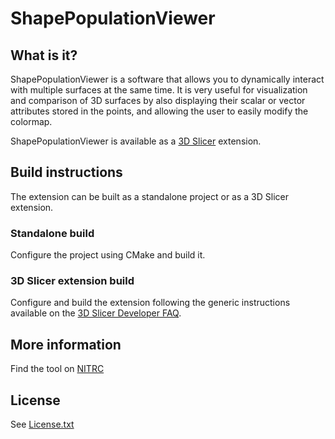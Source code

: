 ShapePopulationViewer
=====================

## What is it?

ShapePopulationViewer is a software that allows you to dynamically interact with
multiple  surfaces at the same time. It is very useful for visualization and
comparison of 3D surfaces by also displaying their scalar or vector attributes
stored in the points, and allowing the user to easily modify the colormap.

ShapePopulationViewer is available as a [3D Slicer](http://www.slicer.org) extension.

## Build instructions

The extension can be built as a standalone project or as a 3D Slicer extension.

### Standalone build

Configure the project using CMake and build it.

### 3D Slicer extension build

Configure and build the extension following the generic instructions available
on the [3D Slicer Developer FAQ](https://www.slicer.org/wiki/Documentation/Nightly/Developers/FAQ/Extensions#How_to_build_an_extension_.3F). 

## More information

Find the tool on [NITRC](http://www.nitrc.org/projects/shapepopviewer)

## License

See [License.txt](https://github.com/NIRALUser/ShapePopulationViewer/blob/master/License.txt)
